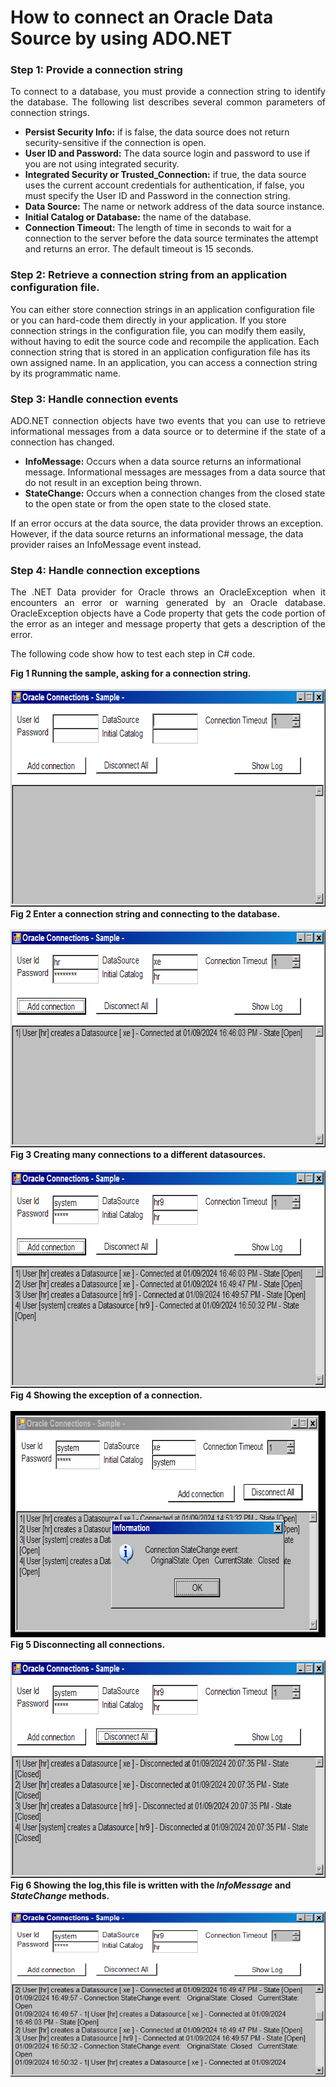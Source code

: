 # How to connect an Oracle Data Source by using ADO.NET

<h3>Step 1: Provide a connection string</h3>
<p align="justify">
To connect to a database, you must provide a connection string to identify the database. The following list describes several common parameters of connection strings.
<ul>
	<li><strong>Persist Security Info:</strong> if is false, the data source does not return security-sensitive if the connection is open.</li>
	<li><strong>User ID and Password:</strong> The data source login and password to use if you are not using integrated security.</li>
	<li><strong>Integrated Security or Trusted_Connection:</strong> if true, the data source uses the current account credentials for authentication, if false, you must specify the User ID and Password in the connection string.</li>
	<li><strong>Data Source:</strong> The name or network address of the data source instance.</li>
	<li><strong>Initial Catalog or Database:</strong> the name of the database.</li>
	<li><strong>Connection Timeout: </strong>The length of time in seconds to wait for a connection to the server before the data source terminates the attempt and returns an error. The default timeout is 15 seconds.</li>
</ul>
</p>
<h3>Step 2: Retrieve a connection string from an application configuration file.</h3>
<p>
You can either store connection strings in an application configuration file or you can hard-code them directly in your application. If you store connection strings in the configuration file, you can modify them easily, without having to edit the source code and recompile the application. Each connection string that is stored in an application configuration file has its own assigned name. In an application, you can access a connection string by its programmatic name.
</p>
<h3>Step 3: Handle connection events</h3>
<p align="justify">
ADO.NET connection objects have two events that you can use to retrieve informational messages from a data source or to determine if the state of a connection has changed.
<ul>
<li><strong>InfoMessage:</strong> Occurs when a data source returns an informational message. Informational messages are messages from a data source that do not result in an exception being thrown.</li>
<li><strong>StateChange:</strong> Occurs when a connection changes from the closed state to the open state or from the open state to the closed state.</li>
</ul>
If an error occurs at the data source, the data provider throws an exception. However, if the data source returns an informational message, the data provider raises an InfoMessage event instead.
</p>

<h3>Step 4: Handle connection exceptions</h3>
<p align="justify">
The .NET Data provider for Oracle throws an OracleException when it encounters an error or warning generated by an Oracle database. OracleException objects have a Code property that gets the code portion of the error as an integer and message property that gets a description of the error.
</p>

The following code show how to test each step in C# code.
<div><b>Fig 1 Running the sample, asking for a connection string.</b></div><br/>
<img src="images/fig1.png" width="667" height="348" alt="">
<div><b>Fig 2 Enter a connection string and connecting to the database.</b></div><br/>
<img src="images/fig2.png" width="667" height="348" alt="">
<div><b>Fig 3 Creating many connections to a different datasources.</b></div><br/>
<img src="images/fig3.png" width="667" height="348" alt="">
<div><b>Fig 4 Showing the exception of a connection. </b></div><br/>
<img src="images/fig4.png" width="690" height="362" alt="">
<div><b>Fig 5 Disconnecting all connections. </b></div><br/>
<img src="images/fig5.png" width="667" height="348" alt="">
<div><b>Fig 6 Showing the log,this file is written with the <i>InfoMessage</i> and <i>StateChange</i> methods.</b></div><br/>
<img src="images/fig6.png" >


